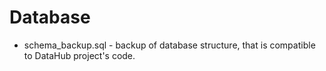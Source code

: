 # Database

- schema_backup.sql - backup of database structure, that is compatible to DataHub project's code.
